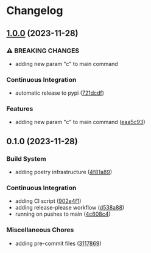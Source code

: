 # Changelog

## [1.0.0](https://github.com/leoisl/grp_meeting_test/compare/v0.1.0...v1.0.0) (2023-11-28)


### ⚠ BREAKING CHANGES

* adding new param "c" to main command

### Continuous Integration

* automatic release to pypi ([721dcdf](https://github.com/leoisl/grp_meeting_test/commit/721dcdf272e6508e74e779c800af908766a20cff))


### Features

* adding new param "c" to main command ([eaa5c93](https://github.com/leoisl/grp_meeting_test/commit/eaa5c93df4cc6541db9fc3f8999d8469428b8251))

## 0.1.0 (2023-11-28)


### Build System

* adding poetry infrastructure ([4f81a89](https://github.com/leoisl/grp_meeting_test/commit/4f81a89b30195752155cb3faddceeb5b73952ae3))


### Continuous Integration

* adding CI script ([902e4f1](https://github.com/leoisl/grp_meeting_test/commit/902e4f1d353597ab4afb471be1f149f90710ee97))
* adding release-please workflow ([d538a88](https://github.com/leoisl/grp_meeting_test/commit/d538a88829f638e0561e136baab5d5795e8c0746))
* running on pushes to main ([4c608c4](https://github.com/leoisl/grp_meeting_test/commit/4c608c41a9da5974c1d77f2d419ddf4b35134a65))


### Miscellaneous Chores

* adding pre-commit files ([3117869](https://github.com/leoisl/grp_meeting_test/commit/311786957cbec0de447324016ca6ead015518138))
